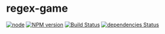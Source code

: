 # regex-game

[![node][node-image]][node-url]
[![NPM version][npm-image]][npm-url]
[![Build Status][buildstat-image]][buildstat-url]
[![dependencies Status][dependencies-image]][dependencies-url]

[node-url]: https://nodejs.org/en/download/
[node-image]: https://img.shields.io/badge/node-v8.4-blue.svg

[npm-url]: https://npmjs.org/package/how-to-markdown
[npm-image]: https://img.shields.io/badge/npm-v5.4-orange.svg

[buildstat-url]: https://travis-ci.org/delda/regex-game
[buildstat-image]: https://travis-ci.org/delda/regex-game.svg?branch=master

[dependencies-url]: https://david-dm.org/delda/regex-game
[dependencies-image]: https://david-dm.org/delda/regex-game/status.svg